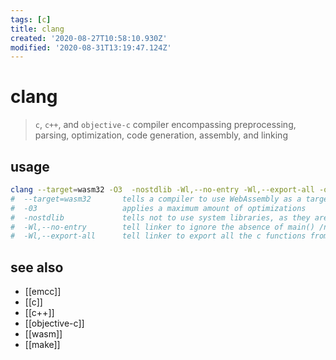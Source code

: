 ```yaml
---
tags: [c]
title: clang
created: '2020-08-27T10:58:10.930Z'
modified: '2020-08-31T13:19:47.124Z'
---
```


# clang

> `c`, `c++`, and `objective-c` compiler encompassing preprocessing, parsing, optimization, code generation, assembly, and linking

## usage
```sh
clang --target=wasm32 -O3  -nostdlib -Wl,--no-entry -Wl,--export-all -o FILE.wasm FILE.c
#  --target=wasm32       tells a compiler to use WebAssembly as a target for compilation.
#  -03                   applies a maximum amount of optimizations
#  -nostdlib             tells not to use system libraries, as they are useless in the context of a browser.
#  -Wl,--no-entry        tell linker to ignore the absence of main() /no entry function
#  -Wl,--export-all      tell linker to export all the c functions from the webassembly module 
```

## see also
- [[emcc]]
- [[c]]
- [[c++]]
- [[objective-c]]
- [[wasm]]
- [[make]]
